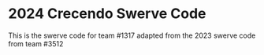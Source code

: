 # 2024 Crecendo Swerve Code

This is the swerve code for team #1317 adapted from the 2023 swerve code from team #3512
